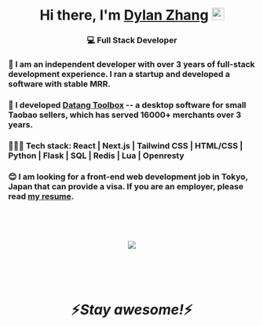 <div align="center">
   <h1>Hi there, I'm <a href="https://www.seazhang.com/">Dylan Zhang</a> <img src="https://media.giphy.com/media/hvRJCLFzcasrR4ia7z/giphy.gif" width="25px"> </h1>
</div>

<div align="center">
<h3>💻 Full Stack Developer</h3>
</div>

<div >
<h3>🤖 I am an independent developer with over 3 years of full-stack development experience. I ran a startup and developed a software with stable MRR.</h3>
</div>

<div >
<h3>🚀 I developed <a href="https://xmdatang.com/">Datang Toolbox</a> -- a desktop software for small Taobao sellers, which has served 16000+ merchants over 3 years. </h3>
</div>

<div >
<h3>👨🏽‍💻 Tech stack: React | Next.js | Tailwind CSS | HTML/CSS | Python | Flask | SQL | Redis | Lua | Openresty</h3>
</div>

<div >
<h3>😊 I am looking for a front-end web development job in Tokyo, Japan that can provide a visa. If you are an employer, please read <a href="https://www.seazhang.com/resume.pdf">my resume</a>.</h3>
</div>

<br />
<br />
<br />

<p align="center" >
  <a href="https://github.com/anuraghazra/github-readme-stats"> 
      <img  src="https://github-readme-stats.vercel.app/api?username=theseazhang&&show_icons=true&theme=radical"/>
  </a>
</p>

<br />
<br />
<br />

<h1 align='center'>⚡️<i>Stay awesome!</i>⚡️</h1>

<br />
<br />
